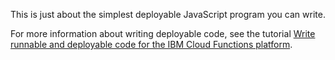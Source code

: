 This is just about the simplest deployable JavaScript program you can write. 

For more information about writing deployable code, see the tutorial [Write runnable and deployable code for the IBM Cloud Functions platform](https://www.ibm.com/developerworks/library/wa-write-deployable-code-for-openwhisk/index.html). 

